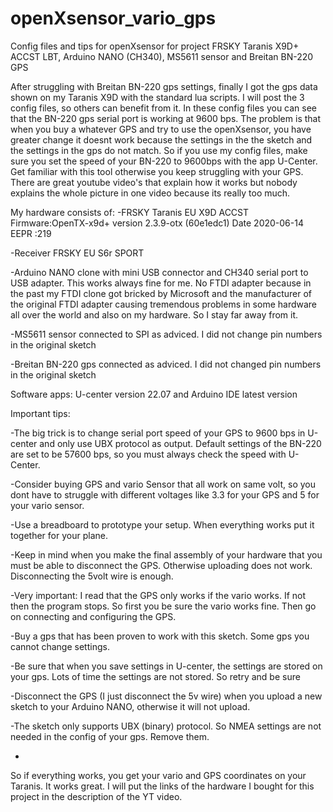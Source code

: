 # openXsensor_vario_gps
Config files and tips for openXsensor for project FRSKY Taranis X9D+ ACCST LBT, Arduino NANO (CH340), MS5611 sensor and Breitan BN-220 GPS

After struggling with Breitan BN-220 gps settings, finally I got the gps data shown on my Taranis X9D with the standard lua scripts.
I will post the 3 config files, so others can benefit from it.
In these config files you can see that the BN-220 gps serial port is working at 9600 bps.
The problem is that when you buy a whatever GPS and try to use the openXsensor, you have greater change it doesnt work because the settings in the the sketch and the settings in the gps do not match.
So if you use my config files, make sure you set the speed of your BN-220 to 9600bps with the app U-Center. Get familiar with this tool otherwise you keep struggling with your GPS. There are great youtube video's that explain how it works but nobody explains the whole picture in one video because its really too much.

My hardware consists of:
-FRSKY Taranis EU X9D ACCST Firmware:OpenTX-x9d+ version 2.3.9-otx (60e1edc1) Date 2020-06-14  EEPR :219

-Receiver FRSKY EU S6r SPORT

-Arduino NANO clone with mini USB connector and CH340 serial port to USB adapter. This works always fine for me. No FTDI adapter because in the past my FTDI clone got bricked by Microsoft and the manufacturer of the original FTDI adapter causing tremendous problems in some hardware all over the world and also on my hardware. So I stay far away from it.

-MS5611 sensor connected to SPI as adviced. I did not change pin numbers in the original sketch

-Breitan BN-220 gps connected as adviced. I did not changed pin numbers in the original sketch

Software apps: U-center version 22.07 and Arduino IDE latest version

Important tips:

-The big trick is to change serial port speed of your GPS to 9600 bps in U-center and only use UBX protocol as output. Default settings of the BN-220 are set to be 57600 bps, so you must always check the speed with U-Center.

-Consider buying GPS and vario Sensor that all work on same volt, so you dont have to struggle with different voltages like 3.3 for your GPS and 5 for your vario sensor.

-Use a breadboard to prototype your setup. When everything works put it together for your plane.

-Keep in mind when you make the final assembly of your hardware that you must be able to disconnect the GPS. Otherwise uploading does not work. Disconnecting the 5volt wire is enough.

-Very important: I read that the GPS only works if the vario works. If not then the program stops. So first you be sure the vario works fine. Then go on connecting and configuring the GPS.

-Buy a gps that has been proven to work with this sketch. Some gps you cannot change settings.

-Be sure that when you save settings in U-center, the settings are stored on your gps. Lots of time the settings are not stored. So retry and be sure

-Disconnect the GPS (I just disconnect the 5v wire) when you upload a new sketch to your Arduino NANO, otherwise it will not upload.

-The sketch only supports UBX (binary) protocol. So NMEA settings are not needed in the config of your gps. Remove them.

-

So if everything works, you get your vario and GPS coordinates on your Taranis. It works great.
I will put the links of the hardware I bought for this project in the description of the YT video.
